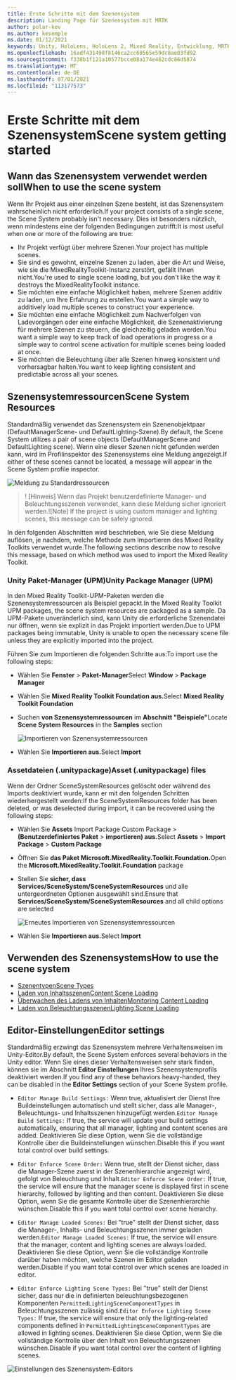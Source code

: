 ```yaml
---
title: Erste Schritte mit dem Szenensystem
description: Landing Page für Szenensystem mit MRTK
author: polar-kev
ms.author: kesemple
ms.date: 01/12/2021
keywords: Unity, HoloLens, HoloLens 2, Mixed Reality, Entwicklung, MRTK,
ms.openlocfilehash: 16adf431498f8146ca2cc60565e59dc8ae03fd92
ms.sourcegitcommit: f338b1f121a10577bcce08a174e462cdc86d5874
ms.translationtype: MT
ms.contentlocale: de-DE
ms.lasthandoff: 07/01/2021
ms.locfileid: "113177573"
---
```

# <a name="scene-system-getting-started"></a><span data-ttu-id="3f866-104">Erste Schritte mit dem Szenensystem</span><span class="sxs-lookup"><span data-stu-id="3f866-104">Scene system getting started</span></span>

## <a name="when-to-use-the-scene-system"></a><span data-ttu-id="3f866-105">Wann das Szenensystem verwendet werden soll</span><span class="sxs-lookup"><span data-stu-id="3f866-105">When to use the scene system</span></span>

<span data-ttu-id="3f866-106">Wenn Ihr Projekt aus einer einzelnen Szene besteht, ist das Szenensystem wahrscheinlich nicht erforderlich.</span><span class="sxs-lookup"><span data-stu-id="3f866-106">If your project consists of a single scene, the Scene System probably isn't necessary.</span></span> <span data-ttu-id="3f866-107">Dies ist besonders nützlich, wenn mindestens eine der folgenden Bedingungen zutrifft:</span><span class="sxs-lookup"><span data-stu-id="3f866-107">It is most useful when one or more of the following are true:</span></span>

- <span data-ttu-id="3f866-108">Ihr Projekt verfügt über mehrere Szenen.</span><span class="sxs-lookup"><span data-stu-id="3f866-108">Your project has multiple scenes.</span></span>
- <span data-ttu-id="3f866-109">Sie sind es gewohnt, einzelne Szenen zu laden, aber die Art und Weise, wie sie die MixedRealityToolkit-Instanz zerstört, gefällt Ihnen nicht.</span><span class="sxs-lookup"><span data-stu-id="3f866-109">You're used to single scene loading, but you don't like the way it destroys the MixedRealityToolkit instance.</span></span>
- <span data-ttu-id="3f866-110">Sie möchten eine einfache Möglichkeit haben, mehrere Szenen additiv zu laden, um Ihre Erfahrung zu erstellen.</span><span class="sxs-lookup"><span data-stu-id="3f866-110">You want a simple way to additively load multiple scenes to construct your experience.</span></span>
- <span data-ttu-id="3f866-111">Sie möchten eine einfache Möglichkeit zum Nachverfolgen von Ladevorgängen oder eine einfache Möglichkeit, die Szenenaktivierung für mehrere Szenen zu steuern, die gleichzeitig geladen werden.</span><span class="sxs-lookup"><span data-stu-id="3f866-111">You want a simple way to keep track of load operations in progress or a simple way to control scene activation for multiple scenes being loaded at once.</span></span>
- <span data-ttu-id="3f866-112">Sie möchten die Beleuchtung über alle Szenen hinweg konsistent und vorhersagbar halten.</span><span class="sxs-lookup"><span data-stu-id="3f866-112">You want to keep lighting consistent and predictable across all your scenes.</span></span>

## <a name="scene-system-resources"></a><span data-ttu-id="3f866-113">Szenensystemressourcen</span><span class="sxs-lookup"><span data-stu-id="3f866-113">Scene System Resources</span></span>

<span data-ttu-id="3f866-114">Standardmäßig verwendet das Szenensystem ein Szenenobjektpaar (DefaultManagerScene- und DefaultLighting-Szene).</span><span class="sxs-lookup"><span data-stu-id="3f866-114">By default, the Scene System utilizes a pair of scene objects (DefaultManagerScene and DefaultLighting scene).</span></span> <span data-ttu-id="3f866-115">Wenn eine dieser Szenen nicht gefunden werden kann, wird im Profilinspektor des Szenensystems eine Meldung angezeigt.</span><span class="sxs-lookup"><span data-stu-id="3f866-115">If either of these scenes cannot be located, a message will appear in the Scene System profile inspector.</span></span>

![Meldung zu Standardressourcen](../images/scene-system/DefaultResourcesMessage.png)

><span data-ttu-id="3f866-117">! [Hinweis] Wenn das Projekt benutzerdefinierte Manager- und Beleuchtungsszenen verwendet, kann diese Meldung sicher ignoriert werden.</span><span class="sxs-lookup"><span data-stu-id="3f866-117">![Note] If the project is using custom manager and lighting scenes, this message can be safely ignored.</span></span>

<span data-ttu-id="3f866-118">In den folgenden Abschnitten wird beschrieben, wie Sie diese Meldung auflösen, je nachdem, welche Methode zum Importieren des Mixed Reality Toolkits verwendet wurde.</span><span class="sxs-lookup"><span data-stu-id="3f866-118">The following sections describe now to resolve this message, based on which method was used to import the Mixed Reality Toolkit.</span></span>

### <a name="unity-package-manager-upm"></a><span data-ttu-id="3f866-119">Unity Paket-Manager (UPM)</span><span class="sxs-lookup"><span data-stu-id="3f866-119">Unity Package Manager (UPM)</span></span>

<span data-ttu-id="3f866-120">In den Mixed Reality Toolkit-UPM-Paketen werden die Szenensystemressourcen als Beispiel gepackt.</span><span class="sxs-lookup"><span data-stu-id="3f866-120">In the Mixed Reality Toolkit UPM packages, the scene system resources are packaged as a sample.</span></span> <span data-ttu-id="3f866-121">Da UPM-Pakete unveränderlich sind, kann Unity die erforderliche Szenendatei nur öffnen, wenn sie explizit in das Projekt importiert werden.</span><span class="sxs-lookup"><span data-stu-id="3f866-121">Due to UPM packages being immutable, Unity is unable to open the necessary scene file unless they are explicitly imported into the project.</span></span>

<span data-ttu-id="3f866-122">Führen Sie zum Importieren die folgenden Schritte aus:</span><span class="sxs-lookup"><span data-stu-id="3f866-122">To import use the following steps:</span></span>

- <span data-ttu-id="3f866-123">Wählen Sie **Fenster**  >  **Paket-Manager**</span><span class="sxs-lookup"><span data-stu-id="3f866-123">Select **Window** > **Package Manager**</span></span>
- <span data-ttu-id="3f866-124">Wählen Sie **Mixed Reality Toolkit Foundation aus.**</span><span class="sxs-lookup"><span data-stu-id="3f866-124">Select **Mixed Reality Toolkit Foundation**</span></span>
- <span data-ttu-id="3f866-125">Suchen **von Szenensystemressourcen** im **Abschnitt "Beispiele"**</span><span class="sxs-lookup"><span data-stu-id="3f866-125">Locate **Scene System Resources** in the **Samples** section</span></span>

  ![Importieren von Szenensystemressourcen](../images/scene-system/UpmImportSceneSystemResources.png)

- <span data-ttu-id="3f866-127">Wählen Sie **Importieren aus.**</span><span class="sxs-lookup"><span data-stu-id="3f866-127">Select **Import**</span></span>

### <a name="asset-unitypackage-files"></a><span data-ttu-id="3f866-128">Assetdateien (.unitypackage)</span><span class="sxs-lookup"><span data-stu-id="3f866-128">Asset (.unitypackage) files</span></span>

<span data-ttu-id="3f866-129">Wenn der Ordner SceneSystemResources gelöscht oder während des Imports deaktiviert wurde, kann er mit den folgenden Schritten wiederhergestellt werden:</span><span class="sxs-lookup"><span data-stu-id="3f866-129">If the SceneSystemResources folder has been deleted, or was deselected during import, it can be recovered using the following steps:</span></span>

- <span data-ttu-id="3f866-130">Wählen Sie **Assets** Import Package Custom Package  >  **(Benutzerdefiniertes Paket**  >  **importieren) aus.**</span><span class="sxs-lookup"><span data-stu-id="3f866-130">Select **Assets** > **Import Package** > **Custom Package**</span></span>
- <span data-ttu-id="3f866-131">Öffnen Sie **das Paket Microsoft.MixedReality.Toolkit.Foundation.**</span><span class="sxs-lookup"><span data-stu-id="3f866-131">Open the **Microsoft.MixedReality.Toolkit.Foundation** package</span></span>
- <span data-ttu-id="3f866-132">Stellen Sie **sicher, dass Services/SceneSystem/SceneSystemResources** und alle untergeordneten Optionen ausgewählt sind.</span><span class="sxs-lookup"><span data-stu-id="3f866-132">Ensure that **Services/SceneSystem/SceneSystemResources** and all child options are selected</span></span>

  ![Erneutes Importieren von Szenensystemressourcen](../images/scene-system/ReimportSceneSystemResources.png)

- <span data-ttu-id="3f866-134">Wählen Sie **Importieren aus.**</span><span class="sxs-lookup"><span data-stu-id="3f866-134">Select **Import**</span></span>

## <a name="how-to-use-the-scene-system"></a><span data-ttu-id="3f866-135">Verwenden des Szenensystems</span><span class="sxs-lookup"><span data-stu-id="3f866-135">How to use the scene system</span></span>

- [<span data-ttu-id="3f866-136">Szenentypen</span><span class="sxs-lookup"><span data-stu-id="3f866-136">Scene Types</span></span>](scene-system-scene-types.md)
- [<span data-ttu-id="3f866-137">Laden von Inhaltsszenen</span><span class="sxs-lookup"><span data-stu-id="3f866-137">Content Scene Loading</span></span>](scene-system-content-loading.md)
- [<span data-ttu-id="3f866-138">Überwachen des Ladens von Inhalten</span><span class="sxs-lookup"><span data-stu-id="3f866-138">Monitoring Content Loading</span></span>](scene-system-load-progress.md)
- [<span data-ttu-id="3f866-139">Laden von Beleuchtungsszenen</span><span class="sxs-lookup"><span data-stu-id="3f866-139">Lighting Scene Loading</span></span>](scene-system-lighting-scenes.md)

## <a name="editor-settings"></a><span data-ttu-id="3f866-140">Editor-Einstellungen</span><span class="sxs-lookup"><span data-stu-id="3f866-140">Editor settings</span></span>

<span data-ttu-id="3f866-141">Standardmäßig erzwingt das Szenensystem mehrere Verhaltensweisen im Unity-Editor.</span><span class="sxs-lookup"><span data-stu-id="3f866-141">By default, the Scene System enforces several behaviors in the Unity editor.</span></span> <span data-ttu-id="3f866-142">Wenn Sie eines dieser Verhaltensweisen sehr stark finden, können sie im Abschnitt **Editor Einstellungen** Ihres Szenensystemprofils deaktiviert werden.</span><span class="sxs-lookup"><span data-stu-id="3f866-142">If you find any of these behaviors heavy-handed, they can be disabled in the **Editor Settings** section of your Scene System profile.</span></span>

- <span data-ttu-id="3f866-143">`Editor Manage Build Settings:` Wenn true, aktualisiert der Dienst Ihre Buildeinstellungen automatisch und stellt sicher, dass alle Manager-, Beleuchtungs- und Inhaltsszenen hinzugefügt werden.</span><span class="sxs-lookup"><span data-stu-id="3f866-143">`Editor Manage Build Settings:` If true, the service will update your build settings automatically, ensuring that all manager, lighting and content scenes are added.</span></span> <span data-ttu-id="3f866-144">Deaktivieren Sie diese Option, wenn Sie die vollständige Kontrolle über die Buildeinstellungen wünschen.</span><span class="sxs-lookup"><span data-stu-id="3f866-144">Disable this if you want total control over build settings.</span></span>

- <span data-ttu-id="3f866-145">`Editor Enforce Scene Order:` Wenn true, stellt der Dienst sicher, dass die Manager-Szene zuerst in der Szenenhierarchie angezeigt wird, gefolgt von Beleuchtung und Inhalt.</span><span class="sxs-lookup"><span data-stu-id="3f866-145">`Editor Enforce Scene Order:` If true, the service will ensure that the manager scene is displayed first in scene hierarchy, followed by lighting and then content.</span></span> <span data-ttu-id="3f866-146">Deaktivieren Sie diese Option, wenn Sie die gesamte Kontrolle über die Szenenhierarchie wünschen.</span><span class="sxs-lookup"><span data-stu-id="3f866-146">Disable this if you want total control over scene hierarchy.</span></span>

- <span data-ttu-id="3f866-147">`Editor Manage Loaded Scenes:` Bei "true" stellt der Dienst sicher, dass die Manager-, Inhalts- und Beleuchtungsszenen immer geladen werden.</span><span class="sxs-lookup"><span data-stu-id="3f866-147">`Editor Manage Loaded Scenes:` If true, the service will ensure that the manager, content and lighting scenes are always loaded.</span></span> <span data-ttu-id="3f866-148">Deaktivieren Sie diese Option, wenn Sie die vollständige Kontrolle darüber haben möchten, welche Szenen im Editor geladen werden.</span><span class="sxs-lookup"><span data-stu-id="3f866-148">Disable if you want total control over which scenes are loaded in editor.</span></span>

- <span data-ttu-id="3f866-149">`Editor Enforce Lighting Scene Types:` Bei "true" stellt der Dienst sicher, dass nur die in definierten beleuchtungsbezogenen Komponenten `PermittedLightingSceneComponentTypes` in Beleuchtungsszenen zulässig sind.</span><span class="sxs-lookup"><span data-stu-id="3f866-149">`Editor Enforce Lighting Scene Types:` If true, the service will ensure that only the lighting-related components defined in `PermittedLightingSceneComponentTypes` are allowed in lighting scenes.</span></span> <span data-ttu-id="3f866-150">Deaktivieren Sie diese Option, wenn Sie die vollständige Kontrolle über den Inhalt von Beleuchtungsszenen wünschen.</span><span class="sxs-lookup"><span data-stu-id="3f866-150">Disable if you want total control over the content of lighting scenes.</span></span>

![Einstellungen des Szenensystem-Editors](../images/scene-system/MRTK_SceneSystemProfileEditorSettings.PNG)
